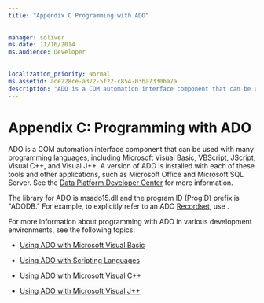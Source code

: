 ```yaml
---
title: "Appendix C Programming with ADO"
  
  
manager: soliver
ms.date: 11/16/2014
ms.audience: Developer
 
  
localization_priority: Normal
ms.assetid: ace228ce-a372-5f22-c854-03ba7330ba7a
description: "ADO is a COM automation interface component that can be used with many programming languages, including Microsoft Visual Basic, VBScript, JScript, Visual C++, and Visual J++. A version of ADO is installed with each of these tools and other applications, such as Microsoft Office and Microsoft SQL Server. See the Data Platform Developer Center for more information."
---
```


# Appendix C: Programming with ADO

ADO is a COM automation interface component that can be used with many programming languages, including Microsoft Visual Basic, VBScript, JScript, Visual C++, and Visual J++. A version of ADO is installed with each of these tools and other applications, such as Microsoft Office and Microsoft SQL Server. See the [Data Platform Developer Center](http://msdn.microsoft.com/en-us/data/default.aspx) for more information. 
  
The library for ADO is msado15.dll and the program ID (ProgID) prefix is "ADODB." For example, to explicitly refer to an ADO [Recordset](recordset-object-ado.md), use .
  
For more information about programming with ADO in various development environments, see the following topics:
  
- [Using ADO with Microsoft Visual Basic](using-ado-with-microsoft-visual-basic.md)
    
- [Using ADO with Scripting Languages](using-ado-with-scripting-languages.md)
    
- [Using ADO with Microsoft Visual C++](using-ado-with-microsoft-visual-c-plus-plus.md)
    
- [Using ADO with Microsoft Visual J++](using-ado-with-microsoft-visual-j-plus-plus.md)
    

